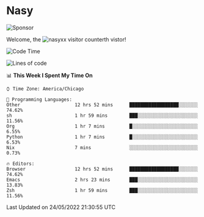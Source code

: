# Nasy

<!--
<p align="center">
<img height="200" src="https://github-readme-stats.vercel.app/api?username=nasyxx&count_private=true&show_icons=true&theme=dracula&include_all_commits=true"/>
<img height="200" src="https://github-readme-stats.vercel.app/api/top-langs/?username=nasyxx&theme=dracula&hide=html,jupyter+notebook&count_private=true&show_icons=true"/>
</p>

  
----------------
-->

![Sponsor](https://img.shields.io/static/v1.svg?label=Sponsor&message=%E2%9D%A4&logo=GitHub&style=flat&color=pink)
 
Welcome, the ![nasyxx visitor counter](https://count.getloli.com/get/@nasyxx?theme=rule34)th vistor!
 
<!--START_SECTION:waka-->
![Code Time](http://img.shields.io/badge/Code%20Time-2%2C414%20hrs%208%20mins-blue)

![Lines of code](https://img.shields.io/badge/From%20Hello%20World%20I%27ve%20Written-5%20Million%20lines%20of%20code-blue)

📊 **This Week I Spent My Time On** 

```text
⌚︎ Time Zone: America/Chicago

💬 Programming Languages: 
Other                    12 hrs 52 mins      ██████████████████░░░░░░░   74.62% 
sh                       1 hr 59 mins        ███░░░░░░░░░░░░░░░░░░░░░░   11.56% 
Org                      1 hr 7 mins         █░░░░░░░░░░░░░░░░░░░░░░░░   6.55% 
Python                   1 hr 7 mins         █░░░░░░░░░░░░░░░░░░░░░░░░   6.53% 
Nix                      7 mins              ░░░░░░░░░░░░░░░░░░░░░░░░░   0.73%

🔥 Editors: 
Browser                  12 hrs 52 mins      ██████████████████░░░░░░░   74.62% 
Emacs                    2 hrs 23 mins       ███░░░░░░░░░░░░░░░░░░░░░░   13.83% 
Zsh                      1 hr 59 mins        ███░░░░░░░░░░░░░░░░░░░░░░   11.56%

```


 Last Updated on 24/05/2022 21:30:55 UTC
<!--END_SECTION:waka-->

<!-- ![visitors](https://visitor-badge.laobi.icu/badge?page_id=nasyxx.nasyxx) -->
